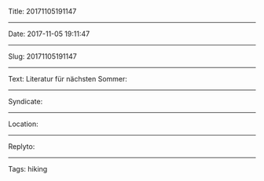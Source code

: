Title: 20171105191147

----

Date: 2017-11-05 19:11:47

----

Slug: 20171105191147

----

Text: Literatur für nächsten Sommer:

----

Syndicate: 

----

Location: 

----

Replyto: 

----

Tags: hiking